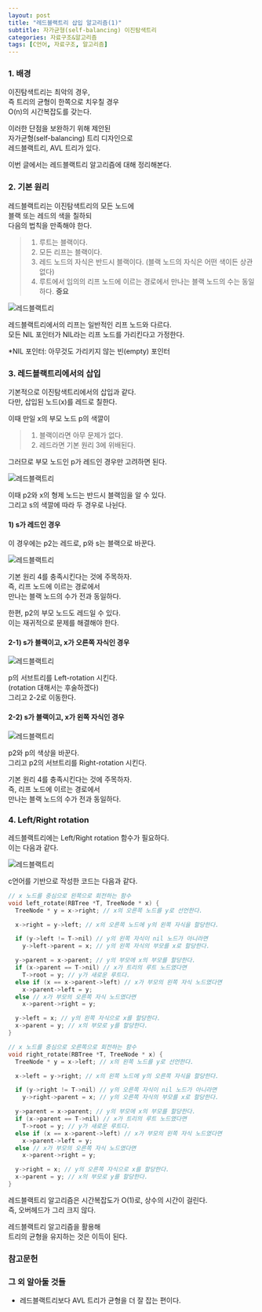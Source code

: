 ```yaml
---
layout: post
title: "레드블랙트리 삽입 알고리즘(1)"
subtitle: 자가균형(self-balancing) 이진탐색트리
categories: 자료구조&알고리즘
tags: [C언어, 자료구조, 알고리즘]
---
```


### 1. 배경

이진탐색트리는 최악의 경우,  
즉 트리의 균형이 한쪽으로 치우칠 경우  
O(n)의 시간복잡도를 갖는다. 

이러한 단점을 보완하기 위해 제안된  
자가균형(self-balancing) 트리 디자인으로  
레드블랙트리, AVL 트리가 있다. 

이번 글에서는 레드블랙트리 알고리즘에 대해 정리해본다.

### 2. 기본 원리

레드블랙트리는 이진탐색트리의 모든 노드에  
블랙 또는 레드의 색을 칠하되  
다음의 법칙을 만족해야 한다.

>1. 루트는 블랙이다.
>2. 모든 리프는 블랙이다.
>3. 레드 노드의 자식은 반드시 블랙이다.
>   (블랙 노드의 자식은 어떤 색이든 상관없다)
>4. 루트에서 임의의 리프 노드에 이르는 경로에서
>   만나는 블랙 노드의 수는 동일하다. **중요**
  
![레드블랙트리](https://github.com/gitul0515/gitul0515.github.io/blob/main/_posts/image/%EB%A0%88%EB%93%9C%EB%B8%94%EB%9E%99%ED%8A%B8%EB%A6%AC/1.png?raw=true)
  

레드블랙트리에서의 리프는 일반적인 리프 노드와 다르다.  
모든 NIL 포인터가 NIL라는 리프 노드를 가리킨다고 가정한다.  

*NIL 포인터: 아무것도 가리키지 않는 빈(empty) 포인터

### 3. 레드블랙트리에서의 삽입

기본적으로 이진탐색트리에서의 삽입과 같다.  
다만, 삽입된 노드(x)를 레드로 칠한다.

이때 만일 x의 부모 노드 p의 색깔이
 >1. 블랙이라면 아무 문제가 없다.
 >2. 레드라면 기본 원리 3에 위배된다.

그러므로 부모 노드인 p가 레드인 경우만 고려하면 된다.

![레드블랙트리](https://github.com/gitul0515/gitul0515.github.io/blob/main/_posts/image/%EB%A0%88%EB%93%9C%EB%B8%94%EB%9E%99%ED%8A%B8%EB%A6%AC/2.png?raw=true)

이때 p2와 x의 형제 노드는 반드시 블랙임을 알 수 있다.  
그리고 s의 색깔에 따라 두 경우로 나뉜다. 

#### 1) s가 레드인 경우

이 경우에는 p2는 레드로, p와 s는 블랙으로 바꾼다. 

![레드블랙트리](https://github.com/gitul0515/gitul0515.github.io/blob/main/_posts/image/%EB%A0%88%EB%93%9C%EB%B8%94%EB%9E%99%ED%8A%B8%EB%A6%AC/3.png?raw=true)

기본 원리 4를 충족시킨다는 것에 주목하자.  
즉, 리프 노드에 이르는 경로에서  
만나는 블랙 노드의 수가 전과 동일하다.

한편, p2의 부모 노드도 레드일 수 있다.  
이는 재귀적으로 문제를 해결해야 한다.

#### 2-1) s가 블랙이고, x가 오른쪽 자식인 경우

![레드블랙트리](https://github.com/gitul0515/gitul0515.github.io/blob/main/_posts/image/%EB%A0%88%EB%93%9C%EB%B8%94%EB%9E%99%ED%8A%B8%EB%A6%AC/4.png?raw=true)

p의 서브트리를 Left-rotation 시킨다.  
(rotation 대해서는 후술하겠다)  
그리고 2-2로 이동한다. 

#### 2-2) s가 블랙이고, x가 왼쪽 자식인 경우

![레드블랙트리](https://github.com/gitul0515/gitul0515.github.io/blob/main/_posts/image/%EB%A0%88%EB%93%9C%EB%B8%94%EB%9E%99%ED%8A%B8%EB%A6%AC/5.png?raw=true)

p2와 p의 색상을 바꾼다.  
그리고 p2의 서브트리를 Right-rotation 시킨다.

기본 원리 4를 충족시킨다는 것에 주목하자.  
즉, 리프 노드에 이르는 경로에서  
만나는 블랙 노드의 수가 전과 동일하다.

### 4. Left/Right rotation

레드블랙트리에는 Left/Right rotation 함수가 필요하다.  
이는 다음과 같다.

![레드블랙트리](https://github.com/gitul0515/gitul0515.github.io/blob/main/_posts/image/%EB%A0%88%EB%93%9C%EB%B8%94%EB%9E%99%ED%8A%B8%EB%A6%AC/6.png?raw=true)

c언어를 기반으로 작성한 코드는 다음과 같다. 

```C
// x 노드를 중심으로 왼쪽으로 회전하는 함수
void left_rotate(RBTree *T, TreeNode * x) {
  TreeNode * y = x->right; // x의 오른쪽 노드를 y로 선언한다.

  x->right = y->left; // x의 오른쪽 노드에 y의 왼쪽 자식을 할당한다.

  if (y->left != T->nil) // y의 왼쪽 자식이 nil 노드가 아니라면
    y->left->parent = x; // y의 왼쪽 자식의 부모를 x로 할당한다.

  y->parent = x->parent; // y의 부모에 x의 부모를 할당한다. 
  if (x->parent == T->nil) // x가 트리의 루트 노드였다면
    T->root = y; // y가 새로운 루트다.
  else if (x == x->parent->left) // x가 부모의 왼쪽 자식 노드였다면
    x->parent->left = y;
  else // x가 부모의 오른쪽 자식 노드였다면
    x->parent->right = y;

  y->left = x; // y의 왼쪽 자식으로 x를 할당한다.
  x->parent = y; // x의 부모로 y를 할당한다.
}

// x 노드를 중심으로 오른쪽으로 회전하는 함수
void right_rotate(RBTree *T, TreeNode * x) {
  TreeNode * y = x->left; // x의 왼쪽 노드를 y로 선언한다.

  x->left = y->right; // x의 왼쪽 노드에 y의 오른쪽 자식을 할당한다.

  if (y->right != T->nil) // y의 오른쪽 자식이 nil 노드가 아니라면
    y->right->parent = x; // y의 오른쪽 자식의 부모를 x로 할당한다.

  y->parent = x->parent; // y의 부모에 x의 부모를 할당한다. 
  if (x->parent == T->nil) // x가 트리의 루트 노드였다면
    T->root = y; // y가 새로운 루트다.
  else if (x == x->parent->left) // x가 부모의 왼쪽 자식 노드였다면
    x->parent->left = y;
  else // x가 부모의 오른쪽 자식 노드였다면
    x->parent->right = y;

  y->right = x; // y의 오른쪽 자식으로 x를 할당한다.
  x->parent = y; // x의 부모로 y를 할당한다.
}
```

레드블랙트리 알고리즘은 시간복잡도가 O(1)로, 상수의 시간이 걸린다.  
즉, 오버헤드가 그리 크지 않다.  
  
레드블랙트리 알고리즘을 활용해  
트리의 균형을 유지하는 것은 이득이 된다.

### 참고문헌

### 그 외 알아둘 것들
- 레드블랙트리보다 AVL 트리가 균형을 더 잘 잡는 편이다.